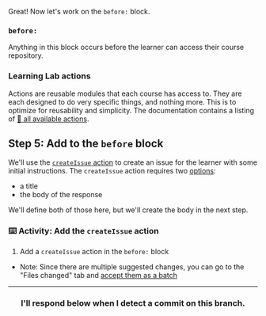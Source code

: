 Great! Now let's work on the `before:` block.

### `before:`
Anything in this block occurs before the learner can access their course repository.

### Learning Lab actions
Actions are reusable modules that each course has access to. They are each designed to do very specific things, and nothing more. This is to optimize for reusability and simplicity. The documentation contains a listing of [:book: all available actions](https://github.github.com/learning-lab-equipment/#/actions/).

## Step 5: Add to the `before` block

We'll use the [`createIssue` action](https://github.github.com/learning-lab-equipment/#/actions/createIssue/) to create an issue for the learner with some initial instructions. The `createIssue` action requires two [options](https://github.github.com/learning-lab-equipment/#/actions/createIssue/?id=options):
- a title
- the body of the response

We'll define both of those here, but we'll create the body in the next step.

### :keyboard: Activity: Add the `createIssue` action

1. Add a `createIssue` action in the `before:` block
  - Note: Since there are multiple suggested changes, you can go to the "Files changed" tab and [accept them as a batch](https://help.github.com/articles/incorporating-feedback-in-your-pull-request/)

<hr>
<h3 align="center">I'll respond below when I detect a commit on this branch.</h3>
